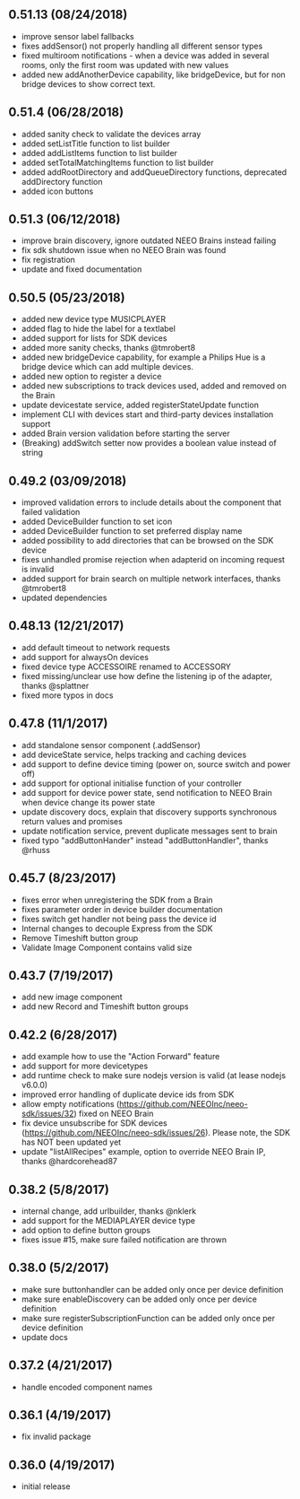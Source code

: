 ## 0.51.13 (08/24/2018)
- improve sensor label fallbacks
- fixes addSensor() not properly handling all different sensor types
- fixed multiroom notifications - when a device was added in several rooms, only the first room was updated with new values
- added new addAnotherDevice capability, like bridgeDevice, but for non bridge devices to show correct text.

## 0.51.4 (06/28/2018)
- added sanity check to validate the devices array
- added setListTitle function to list builder
- added addListItems function to list builder
- added setTotalMatchingItems function to list builder
- added addRootDirectory and addQueueDirectory functions, deprecated addDirectory function
- added icon buttons

## 0.51.3 (06/12/2018)
- improve brain discovery, ignore outdated NEEO Brains instead failing
- fix sdk shutdown issue when no NEEO Brain was found
- fix registration
- update and fixed documentation

## 0.50.5 (05/23/2018)
- added new device type MUSICPLAYER
- added flag to hide the label for a textlabel
- added support for lists for SDK devices
- added more sanity checks, thanks @tmrobert8
- added new bridgeDevice capability, for example a Philips Hue is a bridge device which can add multiple devices.
- added new option to register a device
- added new subscriptions to track devices used, added and removed on the Brain
- update devicestate service, added registerStateUpdate function
- implement CLI with devices start and third-party devices installation support
- added Brain version validation before starting the server
- (Breaking) addSwitch setter now provides a boolean value instead of string

## 0.49.2 (03/09/2018)
- improved validation errors to include details about the component that failed validation
- added DeviceBuilder function to set icon
- added DeviceBuilder function to set preferred display name
- added possibility to add directories that can be browsed on the SDK device
- fixes unhandled promise rejection when adapterid on incoming request is invalid
- added support for brain search on multiple network interfaces, thanks @tmrobert8
- updated dependencies

## 0.48.13 (12/21/2017)
- add default timeout to network requests
- add support for alwaysOn devices
- fixed device type ACCESSOIRE renamed to ACCESSORY
- fixed missing/unclear use how define the listening ip of the adapter, thanks @splattner
- fixed more typos in docs

## 0.47.8 (11/1/2017)
- add standalone sensor component (.addSensor)
- add deviceState service, helps tracking and caching devices
- add support to define device timing (power on, source switch and power off)
- add support for optional initialise function of your controller
- add support for device power state, send notification to NEEO Brain when device change its power state
- update discovery docs, explain that discovery supports synchronous return values and promises
- update notification service, prevent duplicate messages sent to brain
- fixed typo "addButtonHander" instead "addButtonHandler", thanks @rhuss

## 0.45.7 (8/23/2017)
- fixes error when unregistering the SDK from a Brain
- fixes parameter order in device builder documentation
- fixes switch get handler not being pass the device id
- Internal changes to decouple Express from the SDK
- Remove Timeshift button group
- Validate Image Component contains valid size

## 0.43.7 (7/19/2017)
- add new image component
- add new Record and Timeshift button groups

## 0.42.2 (6/28/2017)
- add example how to use the "Action Forward" feature
- add support for more devicetypes
- add runtime check to make sure nodejs version is valid (at lease nodejs v6.0.0)
- improved error handling of duplicate device ids from SDK
- allow empty notifications (https://github.com/NEEOInc/neeo-sdk/issues/32) fixed on NEEO Brain
- fix device unsubscribe for SDK devices (https://github.com/NEEOInc/neeo-sdk/issues/26). Please note, the SDK has NOT been updated yet
- update "listAllRecipes" example, option to override NEEO Brain IP, thanks @hardcorehead87

## 0.38.2 (5/8/2017)
- internal change, add urlbuilder, thanks @nklerk
- add support for the MEDIAPLAYER device type
- add option to define button groups
- fixes issue #15, make sure failed notification are thrown

## 0.38.0 (5/2/2017)
- make sure buttonhandler can be added only once per device definition
- make sure enableDiscovery can be added only once per device definition
- make sure registerSubscriptionFunction can be added only once per device definition
- update docs

## 0.37.2 (4/21/2017)
- handle encoded component names

## 0.36.1 (4/19/2017)
- fix invalid package

## 0.36.0 (4/19/2017)
- initial release
